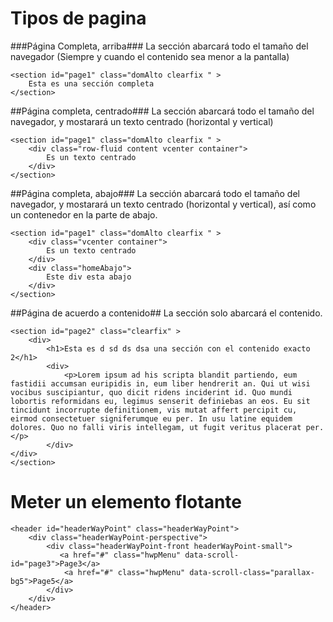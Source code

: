 # Tipos de pagina
###Página Completa, arriba###
La sección abarcará todo el tamaño del navegador (Siempre y cuando el contenido sea menor a la pantalla)

    <section id="page1" class="domAlto clearfix " >
        Esta es una sección completa
    </section>

##Página completa, centrado###
La sección abarcará todo el tamaño del navegador, y mostarará un texto centrado (horizontal y vertical)

    <section id="page1" class="domAlto clearfix " >
        <div class="row-fluid content vcenter container">
            Es un texto centrado
        </div>
    </section>

##Página completa, abajo###
La sección abarcará todo el tamaño del navegador, y mostarará un texto centrado (horizontal y vertical), así como un contenedor en la parte de abajo.

    <section id="page1" class="domAlto clearfix " >
        <div class="vcenter container">
            Es un texto centrado
        </div>
        <div class="homeAbajo">
            Este div esta abajo
        </div>
    </section>

##Página de acuerdo a contenido##
La sección solo abarcará el contenido.

    <section id="page2" class="clearfix" >
        <div>
            <h1>Esta es d sd ds dsa una sección con el contenido exacto 2</h1>
            <div>
                <p>Lorem ipsum ad his scripta blandit partiendo, eum fastidii accumsan euripidis in, eum liber hendrerit an. Qui ut wisi vocibus suscipiantur, quo dicit ridens inciderint id. Quo mundi lobortis reformidans eu, legimus senserit definiebas an eos. Eu sit tincidunt incorrupte definitionem, vis mutat affert percipit cu, eirmod consectetuer signiferumque eu per. In usu latine equidem dolores. Quo no falli viris intellegam, ut fugit veritus placerat per.</p>
            </div>
	</div>
    </section>

# Meter un elemento flotante
    <header id="headerWayPoint" class="headerWayPoint">
        <div class="headerWayPoint-perspective">
            <div class="headerWayPoint-front headerWayPoint-small">
               <a href="#" class="hwpMenu" data-scroll-id="page3">Page3</a>
                <a href="#" class="hwpMenu" data-scroll-class="parallax-bg5">Page5</a>
            </div>
        </div>
    </header>
